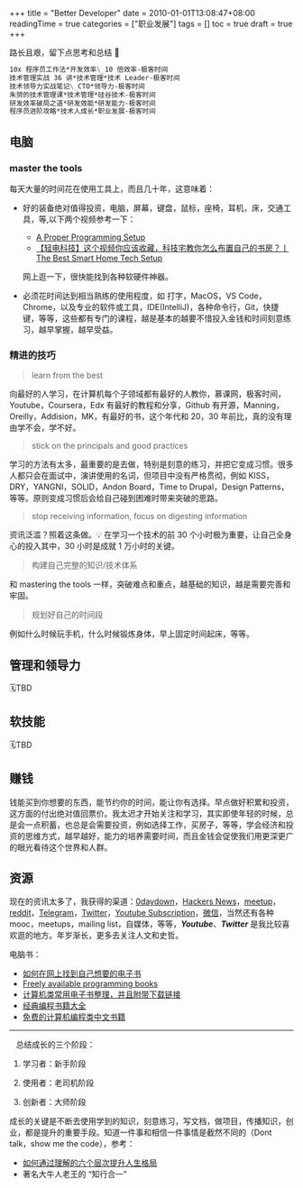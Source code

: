 +++
title = "Better Developer"
date = 2010-01-01T13:08:47+08:00
readingTime = true
categories = ["职业发展"]
tags = []
toc = true
draft = true
+++

路长且艰，留下点思考和总结 🤔

<!--more-->

```md
10x 程序员工作法*开发效率\_10 倍效率-极客时间
技术管理实战 36 讲*技术管理*技术 Leader-极客时间
技术领导力实战笔记\_CTO*领导力-极客时间
朱赟的技术管理课*技术管理*硅谷技术-极客时间
研发效率破局之道*研发效能*研发能力-极客时间
程序员进阶攻略*技术人成长*职业发展-极客时间
```

## 电脑

### master the tools

每天大量的时间花在使用工具上，而且几十年，这意味着：

-   好的装备绝对值得投资，电脑，屏幕，键盘，鼠标，座椅，耳机，床，交通工具，等,以下两个视频参考一下：

    -   [A Proper Programming Setup](https://www.youtube.com/watch?v=AEbmDrf8m-k)
    -   [【轻电科技】这个视频你应该收藏，科技宅教你怎么布置自己的书房？丨 The Best Smart Home Tech Setup](https://www.youtube.com/watch?v=W94GFCv00A0)

    网上逛一下，很快能找到各种软硬件神器。

-   必须花时间达到相当熟练的使用程度，如 打字，MacOS，VS Code，Chrome，以及专业的软件或工具，IDE(IntelliJ)，各种命令行，Git，快捷键，等等，这些都有专门的课程，越是基本的越要不惜投入金钱和时间刻意练习，越早掌握，越早受益。

### 精进的技巧

> learn from the best

向最好的人学习，在计算机每个子领域都有最好的人教你，慕课网，极客时间，Youtube，Coursera，Edx 有最好的教程和分享，Github 有开源，Manning，Oreilly，Addision，MK，有最好的书，这个年代和 20，30 年前比，真的没有理由学不会，学不好。

> stick on the principals and good practices

学习的方法有太多，最重要的是去做，特别是刻意的练习，并把它变成习惯。很多人都只会在面试中，演讲使用的名词，但项目中没有严格贯彻，例如 KISS，DRY，YANGNI，SOLID，Andon Board，Time to Drupal，Design Patterns，等等。原则变成习惯后会给自己碰到困难时带来突破的思路。

> stop receiving information, focus on digesting information

资讯泛滥？照着这条做。💡 在学习一个技术的前 30 个小时极为重要，让自己全身心的投入其中，30 小时是成就 1 万小时的关键。

> 构建自己完整的知识/技术体系

和 mastering the tools 一样，突破难点和重点，越基础的知识，越是需要完善和牢固。

> 规划好自己的时间段

例如什么时候玩手机，什么时候锻炼身体，早上固定时间起床，等等。

## 管理和领导力

🗓TBD

## 软技能

🗓TBD

## 赚钱

钱能买到你想要的东西，能节约你的时间，能让你有选择。早点做好积累和投资，这方面的付出绝对值回票价。我太迟才开始关注和学习，其实即使年轻的时候，总是会一点积蓄，也总是会需要投资，例如选择工作，买房子，等等，学会经济和投资的思维方式，越早越好，能力的培养需要时间，而且金钱会促使我们用更深更广的眼光看待这个世界和人群。

## 资源

现在的资讯太多了，我获得的渠道：[0daydown](https://www.0daydown.com/)，[Hackers News](https://news.ycombinator.com/)，[meetup](https://www.meetup.com/)，[reddit](https://www.reddit.com/)，[Telegram](https://telegram.org/)，[Twitter](https://twitter.com/home)，[Youtube Subscription](https://www.youtube.com/feed/channels)，[微信](wechat.com)，当然还有各种 mooc，meetups，mailing list，自媒体，等等，**_Youtube_**、**_Twitter_** 是我比较喜欢逛的地方。年岁渐长，更多去关注人文和史哲。

电脑书：

-   [如何在网上找到自己想要的电子书](https://telegra.ph/findBook-02-12)
-   [Freely available programming books](https://github.com/EbookFoundation/free-programming-books)
-   [计算机类常用电子书整理，并且附带下载链接](https://github.com/iamshuaidi/CS-Book)
-   [经典编程书籍大全](https://github.com/jobbole/awesome-programming-books)
-   [免费的计算机编程类中文书籍](https://github.com/justjavac/free-programming-books-zh_CN)

---

<i class="fas fa-map-marker-alt"></i>&nbsp;&nbsp; 总结成长的三个阶段：

1. 学习者：新手阶段

2. 使用者：老司机阶段

3. 创新者：大师阶段

成长的关键是不断去使用学到的知识，刻意练习，写文档，做项目，传播知识，创业，都是提升的重要手段。知道一件事和相信一件事情是截然不同的（Dont talk，show me the code），参考：

-   [如何通过理解的六个层次提升人生格局](https://www.jianshu.com/p/b5c42cb8beaf)
-   著名大牛人老王的 “知行合一”
